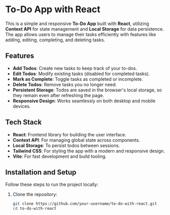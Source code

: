 # To-Do App with React

This is a simple and responsive **To-Do App** built with **React**, utilizing **Context API** for state management and **Local Storage** for data persistence. The app allows users to manage their tasks efficiently with features like adding, editing, completing, and deleting tasks.

## Features

- **Add Todos**: Create new tasks to keep track of your to-dos.
- **Edit Todos**: Modify existing tasks (disabled for completed tasks).
- **Mark as Complete**: Toggle tasks as completed or incomplete.
- **Delete Todos**: Remove tasks you no longer need.
- **Persistent Storage**: Todos are saved in the browser's local storage, so they remain even after refreshing the page.
- **Responsive Design**: Works seamlessly on both desktop and mobile devices.

## Tech Stack

- **React**: Frontend library for building the user interface.
- **Context API**: For managing global state across components.
- **Local Storage**: To persist todos between sessions.
- **Tailwind CSS**: For styling the app with a modern and responsive design.
- **Vite**: For fast development and build tooling.

## Installation and Setup

Follow these steps to run the project locally:

1. Clone the repository:
   ```bash
   git clone https://github.com/your-username/to-do-with-react.git
   cd to-do-with-react